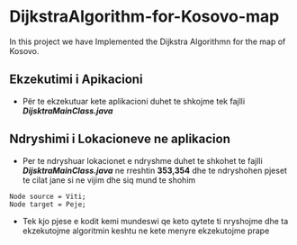 # DijkstraAlgorithm-for-Kosovo-map

In this project we have Implemented the Dijkstra Algorithmn for the map of Kosovo.


## Ekzekutimi i Apikacioni
* Për te ekzekutuar kete aplikacioni duhet te shkojme tek fajlli   ***DijsktraMainClass.java***

## Ndryshimi i Lokacioneve ne aplikacion 
* Per te ndryshuar lokacionet e ndryshme duhet te shkohet te fajlli  ***DijsktraMainClass.java*** ne rreshtin **353,354** dhe te ndryshohen pjeset te cilat jane si ne vijim dhe siq mund te shohim 

```
Node source = Viti;
Node target = Peje;
```
* Tek kjo pjese e kodit kemi mundeswi qe keto qytete ti nryshojme dhe ta ekzekutojme algoritmin keshtu ne kete menyre ekzekutojme prape
 
